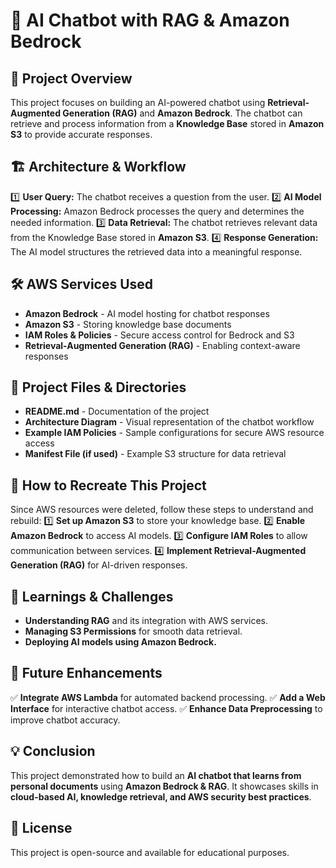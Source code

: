 # 🧠 AI Chatbot with RAG & Amazon Bedrock

## 📌 Project Overview
This project focuses on building an AI-powered chatbot using **Retrieval-Augmented Generation (RAG)** and **Amazon Bedrock**. The chatbot can retrieve and process information from a **Knowledge Base** stored in **Amazon S3** to provide accurate responses.

## 🏗️ Architecture & Workflow
1️⃣ **User Query:** The chatbot receives a question from the user.
2️⃣ **AI Model Processing:** Amazon Bedrock processes the query and determines the needed information.
3️⃣ **Data Retrieval:** The chatbot retrieves relevant data from the Knowledge Base stored in **Amazon S3**.
4️⃣ **Response Generation:** The AI model structures the retrieved data into a meaningful response.

## 🛠️ AWS Services Used
- **Amazon Bedrock** - AI model hosting for chatbot responses
- **Amazon S3** - Storing knowledge base documents
- **IAM Roles & Policies** - Secure access control for Bedrock and S3
- **Retrieval-Augmented Generation (RAG)** - Enabling context-aware responses

## 📂 Project Files & Directories
- **README.md** - Documentation of the project
- **Architecture Diagram** - Visual representation of the chatbot workflow
- **Example IAM Policies** - Sample configurations for secure AWS resource access
- **Manifest File (if used)** - Example S3 structure for data retrieval

## 🚀 How to Recreate This Project
Since AWS resources were deleted, follow these steps to understand and rebuild:
1️⃣ **Set up Amazon S3** to store your knowledge base.
2️⃣ **Enable Amazon Bedrock** to access AI models.
3️⃣ **Configure IAM Roles** to allow communication between services.
4️⃣ **Implement Retrieval-Augmented Generation (RAG)** for AI-driven responses.

## 🎯 Learnings & Challenges
- **Understanding RAG** and its integration with AWS services.
- **Managing S3 Permissions** for smooth data retrieval.
- **Deploying AI models using Amazon Bedrock.**

## 📌 Future Enhancements
✅ **Integrate AWS Lambda** for automated backend processing.
✅ **Add a Web Interface** for interactive chatbot access.
✅ **Enhance Data Preprocessing** to improve chatbot accuracy.

## 💡 Conclusion
This project demonstrated how to build an **AI chatbot that learns from personal documents** using **Amazon Bedrock & RAG**. It showcases skills in **cloud-based AI, knowledge retrieval, and AWS security best practices**.

## 📜 License
This project is open-source and available for educational purposes.
